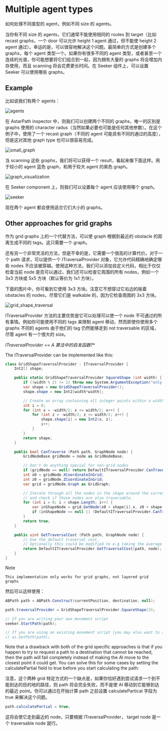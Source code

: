 # Multiple agent types

如何处理不同类型的 agent，例如不同 size 的 agents。

当你有不同 size 的 agents，它们通常不能使用相同的 routes 到 target（比如 recast graphs，一个 door 可以允许 height 1 agent 通过，但不能使 height 2 agent 通过）。幸运的是，可以很容地解决这个问题。最简单的方式是创建多个 graphs，每个 agent 类型一个。如果你有很多不同的 agent 类型，或者甚至一个连续的光谱，你可能想要将它们组合到一起，因为拥有大量的 graphs 将会增加内存使用，而且 scanning 将会花费更长时间。在 Seeker 组件上，可以设置 Seeker 可以使用哪些 graphs。

## Example

比如说我们有两个 agents：

![agents](../../Image/agents.png)

在 AstarPath inspector 中，则我们可以创建两个不同的 graphs，唯一的区别是 graphs 使用的 character radus（当然如果必要也可能是任何其他参数）。在这个例子中，使用了一个 recast graph（不同的 agent 可能具有不同的通过的高度），但是这对其他 graph type 也可以很容易完成。

![small_graph](../../Image/small_graph.png)

当 scanning 这些 graphs，我们将可以获得一个 result，看起来像下面这样。用于较小的 agent 蓝色 graph，和用于较大 agent 的紫色 graph。

![graph_visualization](../../Image/graph_visualization.png)

在 Seeker component 上，则我们可以设置每个 agent 应该使用哪个 graph。

![seeker](../../Image/seeker.png)

现在两个 agent 都会使用适合它们大小的 graphs。

## Other approaches for grid graphs

作为 grid graphs 上的一个代替方法，可以使 graph 根据到最近的 obstacle 的距离生成不同的 tags。这只需要一个 graph。

还有另一个非常灵活的方法，但是不幸的是，它需要一个很高的计算代价。对于一个 path 请求，可以提供一个 ITraversalProvider 对象，它允许代码精确地确定哪些 nodes 不应该被穿越。使用这种方法，我们可以添加自定义代码，相比于仅仅检查当前 node 是否可以通过，我们还可以检查它周围的所有 nodes，例如一个 3x3 方块或 5x5 方块（默认等价为 1x1 方块）。

下面的图片中，你可看到它使用 3x3 方块。注意它不想穿过它右边的挨着 obstacles 的 nodes，尽管它们是 walkable 的，因为它检查周围的 3x3 方块。

![grid_shape_traversal](../../Image/grid_shape_traversal.png)

ITraversalProvider 方法的主要优势是它可以处理可以使一个 node 不可通过的所有事情。例如你可能使用不同的 tags 来限制 agent 移动，然而即使你使用多个 graphs 不同的 agents 由于他们的 tag 仍然能够走到 not traversable 的区域，尽管 agent 有一个很大的 size。

**ITraversalProvider == A* 算法中的启发函数?**

The ITraversalProvider can be implemented like this:

```C#
class GridShapeTraversalProvider : ITraversalProvider {
    Int2[] shape;

    public static GridShapeTraversalProvider SquareShape (int width) {
        if ((width % 2) != 1) throw new System.ArgumentException("only odd widths are supported");
        var shape = new GridShapeTraversalProvider();
        shape.shape = new Int2[width*width];

        // Create an array containing all integer points within a width*width square
        int i = 0;
        for (int x = -width/2; x <= width/2; x++) {
            for (int z = -width/2; z <= width/2; z++) {
                shape.shape[i] = new Int2(x, z);
                i++;
            }
        }
        return shape;
    }

    public bool CanTraverse (Path path, GraphNode node) {
        GridNodeBase gridNode = node as GridNodeBase;

        // Don't do anything special for non-grid nodes
        if (gridNode == null) return DefaultITraversalProvider.CanTraverse(path, node);
        int x0 = gridNode.XCoordinateInGrid;
        int z0 = gridNode.ZCoordinateInGrid;
        var grid = gridNode.Graph as GridGraph;

        // Iterate through all the nodes in the shape around the current node
        // and check if those nodes are also traversable.
        for (int i = 0; i < shape.Length; i++) {
            var inShapeNode = grid.GetNode(x0 + shape[i].x, z0 + shape[i].y);
            if (inShapeNode == null || !DefaultITraversalProvider.CanTraverse(path, inShapeNode)) return false;
        }
        return true;
    }

    public uint GetTraversalCost (Path path, GraphNode node) {
        // Use the default traversal cost.
        // Optionally this could be modified to e.g taking the average of the costs inside the shape.
        return DefaultITraversalProvider.GetTraversalCost(path, node);
    }
}
```

Note

    This implementation only works for grid graphs, not layered grid graphs

然后可以这样使用：

```C#
ABPath path = ABPath.Construct(currentPosition, destination, null);

path.traversalProvider = GridShapeTraversalProvider.SquareShape(3);

// If you are writing your own movement script
seeker.StartPath(path);

// If you are using an existing movement script (you may also want to set ai.canSearch to false)
// ai.SetPath(path);
```

Note that a drawback with both of the grid specific approaches is that if you happen to try to request a path to a destination that cannot be reached, then the path will fail completely instead of making the AI move to the closest point it could get. You can solve this for some cases by setting the calculatePartial field to true before you start calculating the path:

注意，这个两种 grid 特定方式的一个缺点是，如果你恰好遇到尝试请求一个到不能到达的目的地的路径，则 path 将会完全失败，而不是使 AI 移动到它能够到达的最近 point。你可以通过在开始计算 path 之前设置 calculatePartical 字段为 true 来解决这个问题。

```C#
path.calculatePartial = true;
```

这将会使它走到最近的 node，只要根据 ITraversalProvider， target node 是一个 traversable node 就行。

